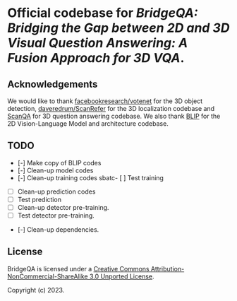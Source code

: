 
# Official codebase for _BridgeQA: Bridging the Gap between 2D and 3D Visual Question Answering: A Fusion Approach for 3D VQA_.

## Acknowledgements
We would like to thank [facebookresearch/votenet](https://github.com/facebookresearch/votenet) for the 3D object detection, [daveredrum/ScanRefer](https://github.com/daveredrum/ScanRefer) for the 3D localization codebase and [ScanQA](https://github.com/ATR-DBI/ScanQA/) for 3D question answering codebase.
We also thank [BLIP](https://github.com/salesforce/BLIP/) for the 2D Vision-Language Model and architecture codebase.
<!-- [facebookresearch/votenet](https://github.com/daveredrum/ScanRefer) for the 3D object detection codebase and [erikwijmans/Pointnet2_PyTorch](https://github.com/erikwijmans/Pointnet2_PyTorch) for the CUDA accelerated PointNet++ implementation. -->

## TODO
- [-] Make copy of BLIP codes
- [-] Clean-up model codes
- [-] Clean-up training codes
sbatc- [ ] Test training
- [ ] Clean-up prediction codes
- [ ] Test prediction
- [ ] Clean-up detector pre-training.
- [ ] Test detector pre-training.
- [-] Clean-up dependencies.

## License
BridgeQA is licensed under a [Creative Commons Attribution-NonCommercial-ShareAlike 3.0 Unported License](LICENSE).

Copyright (c) 2023.
